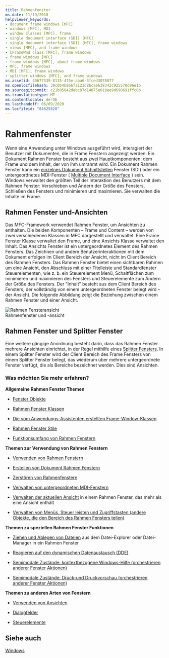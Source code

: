 ```yaml
---
title: Rahmenfenster
ms.date: 11/19/2018
helpviewer_keywords:
- document frame windows [MFC]
- windows [MFC], MDI
- window classes [MFC], frame
- single document interface (SDI) [MFC]
- single document interface (SDI) [MFC], frame windows
- views [MFC], and frame windows
- CFrameWnd class [MFC], frame windows
- frame windows [MFC]
- frame windows [MFC], about frame windows
- MFC, frame windows
- MDI [MFC], frame windows
- splitter windows [MFC], and frame windows
ms.assetid: 40677339-8135-4f5e-aba6-3fced3078077
ms.openlocfilehash: 39c0b4b866fa123d8bcae639342c925570d96e1b
ms.sourcegitcommit: c21b05042debc97d14875e019ee9d698691ffc0b
ms.translationtype: MT
ms.contentlocale: de-DE
ms.lasthandoff: 06/09/2020
ms.locfileid: "84625820"
---
```

# <a name="frame-windows"></a>Rahmenfenster

Wenn eine Anwendung unter Windows ausgeführt wird, interagiert der Benutzer mit Dokumenten, die in Frame Fenstern angezeigt werden. Ein Dokument Rahmen Fenster besteht aus zwei Hauptkomponenten: dem Frame und dem Inhalt, der von ihm umrahmt wird. Ein Dokument Rahmen Fenster kann ein [einzelnes Dokument Schnittstellen](sdi-and-mdi.md) Fenster (SDI) oder ein untergeordnetes MDI-Fenster ( [Multiple Document Interface](sdi-and-mdi.md) ) sein. Windows verwaltet den größten Teil der Interaktion des Benutzers mit dem Rahmen Fenster: Verschieben und Ändern der Größe des Fensters, Schließen des Fensters und minimieren und maximieren. Sie verwalten die Inhalte im Frame.

## <a name="frame-windows-and-views"></a>Rahmen Fenster und-Ansichten

Das MFC-Framework verwendet Rahmen Fenster, um Ansichten zu enthalten. Die beiden Komponenten – Frame und Content – werden von zwei verschiedenen Klassen in MFC dargestellt und verwaltet. Eine Frame Fenster Klasse verwaltet den Frame, und eine Ansichts Klasse verwaltet den Inhalt. Das Ansichts Fenster ist ein untergeordnetes Element des Rahmen Fensters. Das Zeichnen und andere Benutzerinteraktionen mit dem Dokument erfolgen im Client Bereich der Ansicht, nicht im Client Bereich des Rahmen Fensters. Das Rahmen Fenster bietet einen sichtbaren Rahmen um eine Ansicht, den Abschluss mit einer Titelleiste und Standardfenster Steuerelementen, wie z. b. ein Steuerelement Menü, Schaltflächen zum minimieren und maximieren des Fensters und Steuerelemente zum Ändern der Größe des Fensters. Der "Inhalt" besteht aus dem Client Bereich des Fensters, der vollständig von einem untergeordneten Fenster belegt wird – der Ansicht. Die folgende Abbildung zeigt die Beziehung zwischen einem Rahmen Fenster und einer Ansicht.

![Rahmen Fensteransicht](../mfc/media/vc37fx1.gif "Rahmenfensteransicht") <br/>
Rahmenfenster und -ansicht

## <a name="frame-windows-and-splitter-windows"></a>Rahmen Fenster und Splitter Fenster

Eine weitere gängige Anordnung besteht darin, dass das Rahmen Fenster mehrere Ansichten einrichtet, in der Regel mithilfe eines [Splitter Fensters](multiple-document-types-views-and-frame-windows.md). In einem Splitter Fenster wird der Client Bereich des Frame Fensters von einem Splitter Fenster belegt, das wiederum über mehrere untergeordnete Fenster verfügt, die als Bereiche bezeichnet werden. Dies sind Ansichten.

### <a name="what-do-you-want-to-know-more-about"></a>Was möchten Sie mehr erfahren?

**Allgemeine Rahmen Fenster Themen**

- [Fenster Objekte](window-objects.md)

- [Rahmen Fenster Klassen](frame-window-classes.md)

- [Die vom Anwendungs-Assistenten erstellten Frame-Window-Klassen](frame-window-classes-created-by-the-application-wizard.md)

- [Rahmen Fenster Stile](frame-window-styles-cpp.md)

- [Funktionsumfang von Rahmen Fenstern](what-frame-windows-do.md)

**Themen zur Verwendung von Rahmen Fenstern**

- [Verwenden von Rahmen Fenstern](using-frame-windows.md)

- [Erstellen von Dokument Rahmen Fenstern](creating-document-frame-windows.md)

- [Zerstören von Rahmenfenstern](destroying-frame-windows.md)

- [Verwalten von untergeordneten MDI-Fenstern](managing-mdi-child-windows.md)

- [Verwalten der aktuellen Ansicht](managing-the-current-view.md) in einem Rahmen Fenster, das mehr als eine Ansicht enthält

- [Verwalten von Menüs, Steuer leisten und Zugriffstasten (andere Objekte, die den Bereich des Rahmen Fensters teilen)](managing-menus-control-bars-and-accelerators.md)

**Themen zu speziellen Rahmen Fenster Funktionen**

- [Ziehen und Ablegen von Dateien](dragging-and-dropping-files-in-a-frame-window.md) aus dem Datei-Explorer oder Datei-Manager in ein Rahmen Fenster

- [Reagieren auf den dynamischen Datenaustausch (DDE)](responding-to-dynamic-data-exchange-dde.md)

- [Semimodale Zustände: kontextbezogene Windows-Hilfe (orchestrieren anderer Fenster Aktionen)](orchestrating-other-window-actions.md)

- [Semimodale Zustände: Druck-und Druckvorschau (orchestrieren anderer Fenster Aktionen)](orchestrating-other-window-actions.md)

**Themen zu anderen Arten von Fenstern**

- [Verwenden von Ansichten](using-views.md)

- [Dialogfelder](dialog-boxes.md)

- [Steuerelemente](controls-mfc.md)

## <a name="see-also"></a>Siehe auch

[Windows](windows.md)
